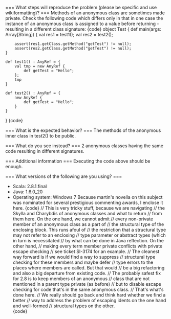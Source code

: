 === What steps will reproduce the problem (please be specific and use wikiformatting)? ===
Methods of an anonymous class are sometimes made private. Check the following code which differs only in that in one case the instance of an anonymous class is assigned to a value before returning - resulting in a different class signature:
{code}
object Test {
	def main(args: Array[String]) {
		val res1 = test1();
		val res2 = test2();
		
		assert(res1.getClass.getMethod("getTest") != null);
		assert(res2.getClass.getMethod("getTest") != null);
	}
	
	def test1() : AnyRef = {
		val tmp = new AnyRef {
			def getTest = "Hello";
		};
		tmp
	}

	def test2() : AnyRef = {
		new AnyRef {
			def getTest = "Hello";
		}
	}
}
{code} 



=== What is the expected behavior? ===
The methods of the anonymous inner class in test2() to be public.


=== What do you see instead? ===
2 anonymous classes having the same code resulting in different signatures.

=== Additional information ===
Executing the code above should be enough.

=== What versions of the following are you using? ===
  - Scala: 2.8.1.final
  - Java: 1.6.0_20
  - Operating system: Windows 7
Because martin's novella on this subject was nominated for several prestigious commenting awards, I enclose it here.
{code}
// This is very tricky stuff, because we are navigating
// the Skylla and Charybdis of anonymous classes and what to return
// from them here. On the one hand, we cannot admit
// every non-private member of an anonymous class as a part of
// the structural type of the enclosing block. This runs afoul of
// the restriction that a structural type may not refer to an enclosing
// type parameter or abstract types (which in turn is necessitated
// by what can be done in Java reflection. On the other hand,
// making every term member private conflicts with private escape checking
// see ticket SI-3174 for an example.
// The cleanest way forward is if we would find a way to suppress
// structural type checking for these members and maybe defer 
// type errors to the places where members are called. But that would
// be a big refactoring and also a  big departure from existing code.
// The probably safest fix for 2.8 is to keep members of an anonymous
// class that are not mentioned in a parent type private (as before)
// but to disable escape checking for code that's in the same anonymous class.
// That's what's done here. 
// We really should go back and think hard whether we find a better
// way to address the problem of escaping idents on the one hand and well-formed
// structural types on the other.  
{code}
